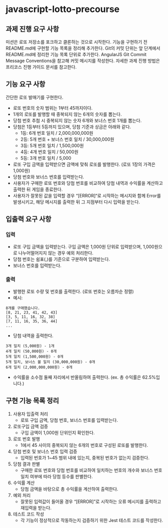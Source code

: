 # javascript-lotto-precourse

## 과제 진행 요구 사항

미션은 로또 저장소를 포크하고 클론하는 것으로 시작한다.
기능을 구현하기 전 README.md에 구현할 기능 목록을 정리해 추가한다.
Git의 커밋 단위는 앞 단계에서 README.md에 정리한 기능 목록 단위로 추가한다.
AngularJS Git Commit Message Conventions을 참고해 커밋 메시지를 작성한다.
자세한 과제 진행 방법은 프리코스 진행 가이드 문서를 참고한다.

## 기능 요구 사항

간단한 로또 발매기를 구현한다.

- 로또 번호의 숫자 범위는 1부터 45까지이다.
- 1개의 로또를 발행할 때 중복되지 않는 6개의 숫자를 뽑는다.
- 당첨 번호 추첨 시 중복되지 않는 숫자 6개와 보너스 번호 1개를 뽑는다.
- 당첨은 1등부터 5등까지 있으며, 당첨 기준과 상금은 아래와 같다.  
  - 1등: 6개 번호 일치 / 2,000,000,000원
  - 2등: 5개 번호 + 보너스 번호 일치 / 30,000,000원
  - 3등: 5개 번호 일치 / 1,500,000원 
  - 4등: 4개 번호 일치 / 50,000원 
  - 5등: 3개 번호 일치 / 5,000
- 로또 구입 금액을 입력받으면 금액에 맞춰 로또를 발행한다. (로또 1장의 가격은 1,000원)
- 당첨 번호와 보너스 번호를 입력받는다.
- 사용자가 구매한 로또 번호와 당첨 번호를 비교하여 당첨 내역과 수익률을 계산하고 출력한 뒤 게임을 종료한다.
- 사용자가 잘못된 값을 입력할 경우 “[ERROR]“로 시작하는 메시지와 함께 Error를 발생시키고, 해당 메시지를 출력한 뒤 그 지점부터 다시 입력을 받는다.

## 입출력 요구 사항

### 입력
- 로또 구입 금액을 입력받는다. 구입 금액은 1,000원 단위로 입력받으며, 1,000원으로 나누어떨어지지 않는 경우 예외 처리한다.
- 당첨 번호는 쉼표(,)를 기준으로 구분하여 입력받는다.
- 보너스 번호를 입력받는다.

### 출력
- 발행한 로또 수량 및 번호를 출력한다. (로또 번호는 오름차순 정렬)
- 예시:
```
8개를 구매했습니다.
[8, 21, 23, 41, 42, 43] 
[3, 5, 11, 16, 32, 38] 
[7, 11, 16, 35, 36, 44] 
...
```
- 당첨 내역을 출력한다.
```
3개 일치 (5,000원) - 1개
4개 일치 (50,000원) - 0개
5개 일치 (1,500,000원) - 0개
5개 일치, 보너스 볼 일치 (30,000,000원) - 0개
6개 일치 (2,000,000,000원) - 0개
```
- 수익률을 소수점 둘째 자리에서 반올림하여 출력한다. (ex. 총 수익률은 62.5%입니다.)

## 구현 기능 목록 정리
1. 사용자 입출력 처리
   - 로또 구입 금액, 당첨 번호, 보너스 번호를 입력받는다. 
2. 로또구입 금액 검증 
   - 구입 금액이 1,000원 단위인지 확인한다.
3. 로또 번호 발행
   - 1에서 45 사이의 중복되지 않는 6개의 번호로 구성된 로또를 발행한다.
4. 당첨 번호 및 보너스 번호 입력 검증
   - 입력된 번호가 1~45 범위 내에 있는지, 중복된 번호가 없는지 검증한다. 
5. 당첨 결과 판별 
   - 구매한 로또 번호와 당첨 번호를 비교하여 일치하는 번호의 개수와 보너스 번호 일치 여부에 따라 당첨 등수를 판별한다. 
6. 수익률 계산
   - 당첨 금액을 바탕으로 총 수익률을 계산하여 출력한다.
7. 예외 처리 
   - 잘못된 입력값이 들어올 경우 “[ERROR]”로 시작하는 오류 메시지를 출력하고 재입력을 받는다.
8. 테스트 코드 작성
   - 각 기능이 정상적으로 작동하는지 검증하기 위한 Jest 테스트 코드를 작성한다.
